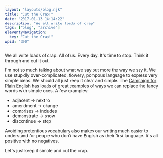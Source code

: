 ```yaml
---
layout: "layouts/blog.njk"
title: "Cut the Crap!"
date: "2017-01-13 14:14:22"
description: "We all write loads of crap"
tags: ["blog", "archive"]
eleventyNavigation:
  key: "Cut the Crap!"
wpid: "390"
---
```


We all write loads of crap. All of us. Every day. It's time to stop. Think it through and cut it out.

I'm not so much talking about what we say but more the way we say it. We use stupidly over-complicated, flowery, pompous language to express very simple ideas. We should all just keep it clear and simple. The <a href="http://www.plainenglish.co.uk/" target="_blank">Campaign for Plain English</a> has loads of great examples of ways we can replace the fancy words with simple ones. A few examples:

<ul>
 	<li>adjacent &rarr; next to</li>
 	<li>amendment &rarr; change</li>
 	<li>comprises &rarr; includes</li>
 	<li>demonstrate &rarr; show</li>
 	<li>discontinue &rarr; stop</li>
</ul>
Avoiding pretentious vocabulary also makes our writing much easier to understand for people who don't have English as their first language. It's all positive with no negatives.

Let's just keep it simple and cut the crap.
